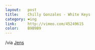 ```yaml
---
layout:   post
title:    Chilly Gonzales - White Keys
category: ❤ing
link:     http://vimeo.com/45249615
color:    B9B9B9
---
```


<div class="large embed" data-url="http://vimeo.com/45249615" data-color="E9E9E9">
  
</div>

/via [Jens][jens]

[jens]: http://aneuu.com/
